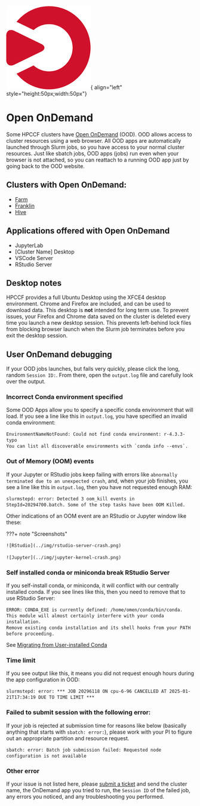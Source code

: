 ![Open OnDemand](../img/ondemand_logo.png){ align="left" style="height:50px;width:50px"}

# Open OnDemand

Some HPCCF clusters have [Open OnDemand](https://openondemand.org/) (OOD). OOD allows access to cluster resources using
a web browser. All OOD apps are automatically launched through Slurm jobs, so you have access to your normal cluster
resources. Just like sbatch jobs, OOD apps (jobs) run even when your browser is not attached, so you can reattach to a
running OOD app just by going back to the OOD website.

## Clusters with Open OnDemand:

- [Farm](https://ondemand.farm.hpc.ucdavis.edu)
- [Franklin](https://ondemand.franklin.hpc.ucdavis.edu)
- [Hive](https://ondemand.hive.hpc.ucdavis.edu)

## Applications offered with Open OnDemand

- JupyterLab
- [Cluster Name] Desktop
- VSCode Server
- RStudio Server

## Desktop notes

HPCCF provides a full Ubuntu Desktop using the XFCE4 desktop environment. Chrome and Firefox are included, and can be
used to download data. This desktop is **not** intended for long term use. To prevent issues, your Firefox and Chrome
data saved on the cluster is deleted every time you launch a new desktop session. This prevents left-behind lock files
from blocking browser launch when the Slurm job terminates before you exit the desktop session.

## User OnDemand debugging

If your OOD jobs launches, but fails very quickly, please click the long, random `Session ID:`. From there, open the
`output.log` file and carefully look over the output.

### Incorrect Conda environment specified

Some OOD Apps allow you to specify a specific conda environment that will load. If you see a line like this in
`output.log`, you have specified an invalid conda environment:

```
EnvironmentNameNotFound: Could not find conda environment: r-4.3.3-typo
You can list all discoverable environments with `conda info --envs`.
```

### Out of Memory (OOM) events

If your Jupyter or RStudio jobs keep failing with errors like `abnormally terminated due to an unexpected crash`, and,
when your job finishes, you see a line like this in `output.log`, then you have not requested enough RAM:

```
slurmstepd: error: Detected 3 oom_kill events in StepId=20294700.batch. Some of the step tasks have been OOM Killed.
```

Other indications of an OOM event are an RStudio or Jupyter window like these:

???+ note "Screenshots"

    ![RStudio](../img/rstudio-server-crash.png)

    ![Jupyter](../img/jupyter-kernel-crash.png)

### Self installed conda or miniconda break RStudio Server

If you self-install conda, or miniconda, it will conflict with our centrally installed conda. If you see lines like
this, then you need to remove that to use RStudio Server:

```
ERROR: CONDA_EXE is currently defined: /home/omen/conda/bin/conda.
This module will almost certainly interfere with your conda installation.
Remove existing conda installation and its shell hooks from your PATH before proceeding.
```

See [Migrating from User-installed Conda](/software/conda/#migrating-from-user-installed-conda)

### Time limit

If you see output like this, it means you did not request enough hours during the app configuration in OOD:

```
slurmstepd: error: *** JOB 20296118 ON cpu-6-96 CANCELLED AT 2025-01-21T17:34:19 DUE TO TIME LIMIT ***
```

### Failed to submit session with the following error:

If your job is rejected at submission time for reasons like below (basically anything that starts with
`sbatch: error:`), please work with your PI to figure out an appropriate partition and resource request.

```
sbatch: error: Batch job submission failed: Requested node configuration is not available
```

### Other error

If your issue is not listed here, please [submit a ticket](mailto:hpc-help@ucdavis.edu) and send the cluster name, the OnDemand app
you tried to run, the `Session ID` of the failed job, any errors you noticed, and any troubleshooting you performed.
